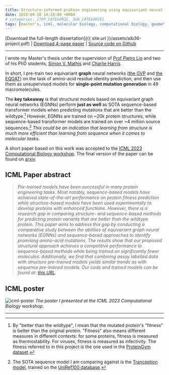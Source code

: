 ```yaml
---
title: Structure-informed protein engineering using equivariant neural networks
date: 2023-09-18 14:33:00 +0000
# categories: [TOP_CATEGORIE, SUB_CATEGORIE]
tags: [master's, icml, molecular biology, computational biology, geometric deep learning]     # TAG names should always be lowercase
---
```

[Download the full-length dissertation]({{ site.url }}/assets/aib36-project.pdf) \| [Download 4-page paper](https://arxiv.org/pdf/2306.12231.pdf) \| [Source code on Github](https://github.com/semiluna/partIII-amino-acid-prediction)

---
I wrote my Master's thesis under the supervision of [Prof Pietro Lio](https://www.cl.cam.ac.uk/~pl219) and two of his PhD students, [Simon V. Mathis](https://www.cst.cam.ac.uk/people/svm34) and [Charlie Harris](https://cch1999.github.io). 

In short, I pre-train two equivariant **graph** neural networks ([the GVP](https://arxiv.org/abs/2106.03843) and [the EQGAT](https://openreview.net/forum?id=kv4xUo5Pu6)) on the task of amino-acid residue identity prediction, and then use them as unsupervised models for **single-point mutation generation** in 49 macromolecules. 

The **key takeaway** is that structural models based on equivariant graph neural networks (EGNNs) perform **just as well** as SOTA sequence-based transformer models when predicting mutations that are better than the wildtype.[^1] However,  EGNNs are trained on ~20k protein structures, while sequence-based transformer models are trained on over ~4 million source sequences.[^2] _This could be an indication that learning from structure is much more efficient than learning from sequence when it comes to molecular tasks._

A short paper based on this work was accepted to the [ICML 2023 Computational Biology workshop](https://icml-compbio.github.io). The final version of the paper can be found on [arxiv](https://arxiv.org/abs/2306.12231). 

## ICML Paper abstract

> _Pre-trained models have been successful in many protein engineering tasks. Most notably, sequence-based models have achieved state-of-the-art performance on protein fitness prediction while structure-based models have been used experimentally to develop proteins with enhanced functions. However, there is a research gap in comparing structure- and sequence-based methods for predicting protein variants that are better than the wildtype protein. This paper aims to address this gap by conducting a comparative study between the abilities of equivariant graph neural networks (EGNNs) and sequence-based approaches to identify promising amino-acid mutations. The results show that our proposed structural approach achieves a competitive performance to sequence-based methods while being trained on significantly fewer molecules. Additionally, we find that combining assay labelled data with structure pre-trained models yields similar trends as with sequence pre-trained models. 
Our code and trained models can be found at: [this URL](https://github.com/semiluna/partIII-amino-acid-prediction)._


## ICML poster

![icml-poster]({{site.url}}/assets/ICML_poster.png)
_The poster I presented at the ICML 2023 Computational Biology workshop._

---

[^1]: By "better than the wildtype", I mean that the mutated protein's "fitness" is better than the original protein. "Fitness" also means different measures in different contexts: for some proteins, fitness is measured as thermostability. For viruses, fitness is measured as infectivity. The fitness referred to in this project is the one used in the [ProteinGym dataset](https://arxiv.org/abs/2205.13760).

[^2]: The SOTA sequence model I am comparing against is the [Tranception model](https://arxiv.org/abs/2205.13760), trained on the [UniRef100 database](https://pubmed.ncbi.nlm.nih.gov/25398609).
